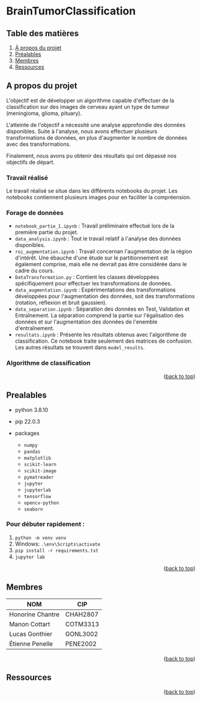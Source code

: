 # BrainTumorClassification

<!-- TABLE des matières -->
<!-- <details> -->
## Table des matières
  <ol>
    <li>
      <a href="#a-propos-du-projet">À propos du projet</a>
    </li>
    <li><a href="#prealables">Préalables</a></li>
    <li><a href="#Membres">Membres</a></li>
    <li><a href="#Ressources">Ressources</a></li>
  </ol>
<!-- </details> -->

<!-- À propos -->
## A propos du projet
L'objectif est de développer un algorithme capable d'effectuer de la classification sur des images de cerveau ayant un type de tumeur (meningioma, glioma, pituary).

L'atteinte de l'objectif a nécessité une analyse approfondie des données disponibles. 
Suite à l'analyse, nous avons effectuer plusieurs transformations de données, en plus d'augmenter le nombre de données avec des transformations.

Finalement, nous avons pu obtenir des résultats qui ont dépassé nos objectifs de départ.

### Travail réalisé
Le travail réalisé se situe dans les différents notebooks du projet. Les notebooks contiennent plusieurs images pour en faciliter la compréension.
### Forage de données
- ```notebook_partie_1.ipynb``` : Travail préliminaire effectué lors de la première partie du projet.
- ```data_analysis.ipynb``` : Tout le travail relatif à l'analyse des données disponibles.
- ```roi_augmentation.ipynb``` : Travail concernan l'augmentation de la région d'intérêt. Une ébauche d'une étude sur le partitionnement est également comprise, mais elle ne devrait pas être considérée dans le cadre du cours.
- ```DataTransformation.py``` : Contient les classes développées spécifiquement pour effectuer les transformations de données.
- ```data_augmentation.ipynb``` : Expérimentations des transformations développées pour l'augmentation des données, soit des transformations (rotation, réflexion et bruit gaussien).
- ```data_separation.ipynb``` : Séparation des données en Test, Validation et Entraînement. La séparation comprend la partie sur l'égalisation des données et sur l'augmentation des données de l'enemble d'entraînement.
- ```resultats.ipynb``` : Présente les résultats obtenus avec l'algorithme de classification. Ce notebook traite seulement des matrices de confusion. Les autres résultats se trouvent dans ```model_results```.

### Algorithme de classification

<p align="right">(<a href="#top">back to top</a>)</p>

<!-- Préalables -->
## Prealables
* python 3.8.10

* pip 22.0.3

* packages
  * ```numpy```
  * ```pandas```
  * ```matplotlib```
  * ```scikit-learn```
  * ```scikit-image```
  * ```pymatreader```
  * ```jupyter```
  * ```jupyterlab```
  * ```tensorflow```
  * ```opencv-python```
  * ```seaborn```

### Pour débuter rapidement :
1. ```python -m venv venv```
2. Windows:  ```.\env\Scripts\activate``` 
3. ```pip install -r requirements.txt```
4. ```jupyter lab```

<p align="right">(<a href="#top">back to top</a>)</p>

<!-- Membres -->
## Membres
|NOM              | CIP       |
|-----------------|-----------|
|Honorine Chantre | CHAH2807  |
|Manon Cottart    | COTM3313  |
|Lucas Gonthier   | GONL3002  |
|Étienne Penelle  | PENE2002  |

<p align="right">(<a href="#top">back to top</a>)</p>

## Ressources

<p align="right">(<a href="#top">back to top</a>)</p>